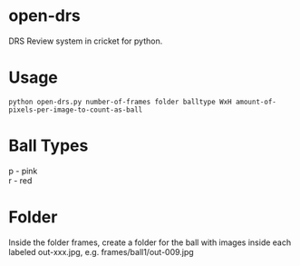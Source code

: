 # open-drs
DRS Review system in cricket for python.

# Usage
```
python open-drs.py number-of-frames folder balltype WxH amount-of-pixels-per-image-to-count-as-ball
```
# Ball Types
p - pink <br>
r - red <br>

# Folder
Inside the folder frames, create a folder for the ball with images inside each labeled out-xxx.jpg, e.g. frames/ball1/out-009.jpg
